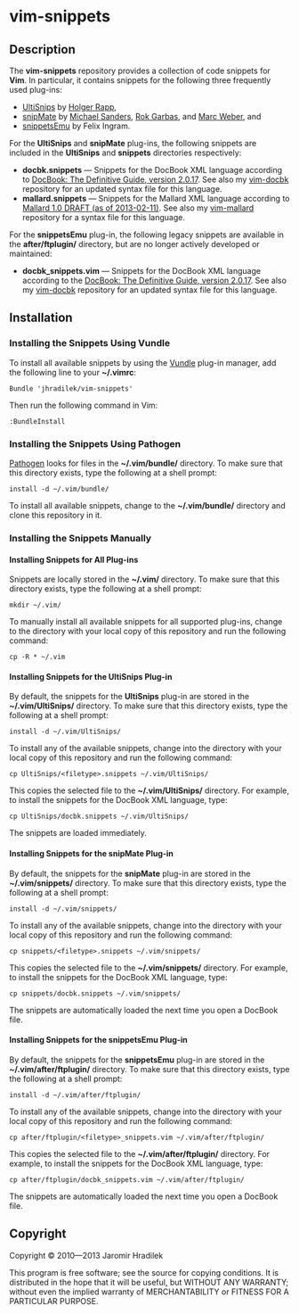 # vim-snippets

## Description

The **vim-snippets** repository provides a collection of code snippets for **Vim**. In particular, it contains snippets for the following three frequently used plug-ins:

* [UltiSnips](https://github.com/SirVer/ultisnips) by [Holger Rapp](https://github.com/SirVer),
* [snipMate](https://github.com/msanders/snipmate.vim) by [Michael Sanders](https://github.com/msanders), [Rok Garbas](https://github.com/garbas), and [Marc Weber](https://github.com/MarcWeber), and
* [snippetsEmu](http://www.vim.org/scripts/script.php?script_id=1318) by Felix Ingram.

For the **UltiSnips** and **snipMate** plug-ins, the following snippets are included in the **UltiSnips** and **snippets** directories respectively:

* **docbk.snippets** — Snippets for the DocBook XML language according to [DocBook: The Definitive Guide, version 2.0.17](http://www.docbook.org/tdg/). See also my [vim-docbk](https://github.com/jhradilek/vim-docbk) repository for an updated syntax file for this language.
* **mallard.snippets** — Snippets for the Mallard XML language according to [Mallard 1.0 DRAFT (as of 2013-02-11)](http://projectmallard.org/1.0/index.html). See also my [vim-mallard](https://github.com/jhradilek/vim-mallard) repository for a syntax file for this language.

For the **snippetsEmu** plug-in, the following legacy snippets are available in the **after/ftplugin/** directory, but are no longer actively developed or maintained:

* **docbk_snippets.vim** — Snippets for the DocBook XML language according to the [DocBook: The Definitive Guide, version 2.0.17](http://www.docbook.org/tdg/). See also my [vim-docbk](https://github.com/jhradilek/vim-docbk) repository for an updated syntax file for this language.

## Installation

### Installing the Snippets Using Vundle

To install all available snippets by using the [Vundle](https://github.com/gmarik/vundle) plug-in manager, add the following line to your **~/.vimrc**:

    Bundle 'jhradilek/vim-snippets'

Then run the following command in Vim:

    :BundleInstall

### Installing the Snippets Using Pathogen

[Pathogen](https://github.com/tpope/vim-pathogen) looks for files in the **~/.vim/bundle/** directory. To make sure that this directory exists, type the following at a shell prompt:

    install -d ~/.vim/bundle/

To install all available snippets, change to the **~/.vim/bundle/** directory and clone this repository in it.

### Installing the Snippets Manually

#### Installing Snippets for All Plug-ins

Snippets are locally stored in the **~/.vim/** directory. To make sure that this directory exists, type the following at a shell prompt:

    mkdir ~/.vim/

To manually install all available snippets for all supported plug-ins, change to the directory with your local copy of this repository and run the following command:

    cp -R * ~/.vim

#### Installing Snippets for the UltiSnips Plug-in

By default, the snippets for the **UltiSnips** plug-in are stored in the **~/.vim/UltiSnips/** directory. To make sure that this directory exists, type the following at a shell prompt:

    install -d ~/.vim/UltiSnips/

To install any of the available snippets, change into the directory with your local copy of this repository and run the following command:

    cp UltiSnips/<filetype>.snippets ~/.vim/UltiSnips/

This copies the selected file to the **~/.vim/UltiSnips/** directory. For example, to install the snippets for the DocBook XML language, type:

    cp UltiSnips/docbk.snippets ~/.vim/UltiSnips/

The snippets are loaded immediately.

#### Installing Snippets for the snipMate Plug-in

By default, the snippets for the **snipMate** plug-in are stored in the **~/.vim/snippets/** directory. To make sure that this directory exists, type the following at a shell prompt:

    install -d ~/.vim/snippets/

To install any of the available snippets, change into the directory with your local copy of this repository and run the following command:

    cp snippets/<filetype>.snippets ~/.vim/snippets/

This copies the selected file to the **~/.vim/snippets/** directory. For example, to install the snippets for the DocBook XML language, type:

    cp snippets/docbk.snippets ~/.vim/snippets/

The snippets are automatically loaded the next time you open a DocBook file.

#### Installing Snippets for the snippetsEmu Plug-in

By default, the snippets for the **snippetsEmu** plug-in are stored in the **~/.vim/after/ftplugin/** directory. To make sure that this directory exists, type the following at a shell prompt:

    install -d ~/.vim/after/ftplugin/

To install any of the available snippets, change into the directory with your local copy of this repository and run the following command:

    cp after/ftplugin/<filetype>_snippets.vim ~/.vim/after/ftplugin/

This copies the selected file to the **~/.vim/after/ftplugin/** directory. For example, to install the snippets for the DocBook XML language, type:

    cp after/ftplugin/docbk_snippets.vim ~/.vim/after/ftplugin/

The snippets are automatically loaded the next time you open a DocBook file.

## Copyright

Copyright © 2010—2013 Jaromir Hradilek

This program is free software; see the source for copying conditions. It is distributed in the hope that it will be useful, but WITHOUT ANY WARRANTY; without even the implied warranty of MERCHANTABILITY or FITNESS FOR A PARTICULAR PURPOSE.
